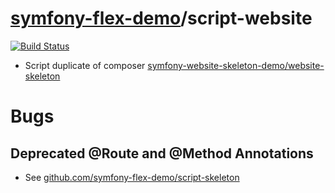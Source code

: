 # [symfony-flex-demo](https://symfony-flex-demo.github.io)/script-website

[![Build Status](https://travis-ci.org/symfony-flex-demo/script-website.svg?branch=master)](https://travis-ci.org/symfony-flex-demo/script-website)

* Script duplicate of composer [symfony-website-skeleton-demo/website-skeleton](https://github.com/symfony-website-skeleton-demo/website-skeleton)

# Bugs
## Deprecated @Route and @Method Annotations
* See [github.com/symfony-flex-demo/script-skeleton](https://github.com/symfony-flex-demo/script-skeleton)
